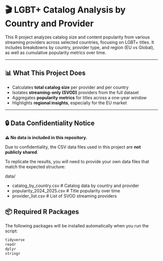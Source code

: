 # 🎬 LGBT+ Catalog Analysis by Country and Provider

This R project analyzes catalog size and content popularity from various streaming providers across selected countries, focusing on LGBT+ titles. It includes breakdowns by country, provider type, and region (EU vs Global), as well as cumulative popularity metrics over time.

---

## 📊 What This Project Does

- Calculates **total catalog size** per provider and per country
- Isolates **streaming-only (SVOD)** providers from the full dataset
- Aggregates **popularity metrics** for titles across a one-year window
- Highlights **regional insights**, especially for the EU market

---

## 🔒 Data Confidentiality Notice

**⚠️ No data is included in this repository.**

Due to confidentiality, the CSV data files used in this project are **not publicly shared**.

To replicate the results, you will need to provide your own data files that match the expected structure:

data/
- catalog_by_country.csv # Catalog data by country and provider
- popularity_2024_2025.csv # Title popularity over time
- provider_list.csv # List of SVOD streaming providers

## 📦 Required R Packages

The following packages will be installed automatically when you run the script:

```r
tidyverse
readr
dplyr
stringr

